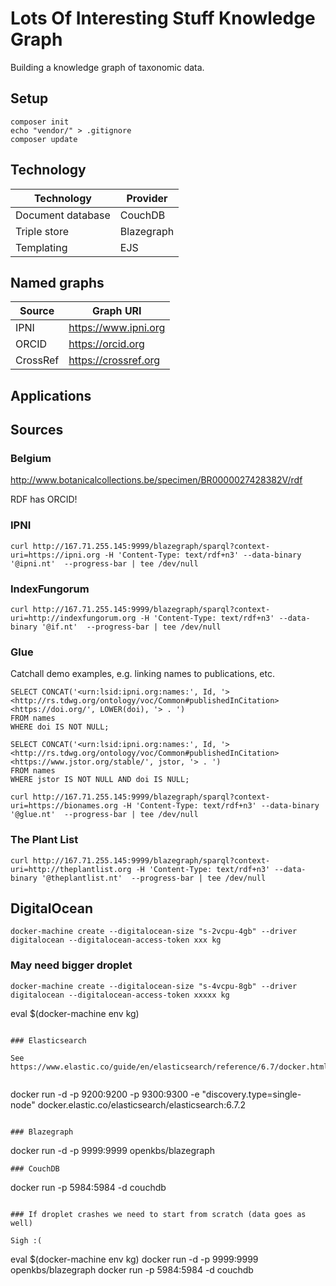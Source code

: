 # Lots Of Interesting Stuff Knowledge Graph

Building a knowledge graph of taxonomic data.

## Setup

```
composer init
echo "vendor/" > .gitignore
composer update
```

## Technology

Technology | Provider
-- | --
Document database | CouchDB
Triple store | Blazegraph
Templating | EJS

## Named graphs

Source | Graph URI
--|--
IPNI | https://www.ipni.org
ORCID | https://orcid.org
CrossRef | https://crossref.org

## Applications

## Sources

### Belgium

http://www.botanicalcollections.be/specimen/BR0000027428382V/rdf

RDF has ORCID!

### IPNI

```
curl http://167.71.255.145:9999/blazegraph/sparql?context-uri=https://ipni.org -H 'Content-Type: text/rdf+n3' --data-binary '@ipni.nt'  --progress-bar | tee /dev/null
```

### IndexFungorum

```
curl http://167.71.255.145:9999/blazegraph/sparql?context-uri=http://indexfungorum.org -H 'Content-Type: text/rdf+n3' --data-binary '@if.nt'  --progress-bar | tee /dev/null
```

### Glue

Catchall demo examples, e.g. linking names to publications, etc.

```
SELECT CONCAT('<urn:lsid:ipni.org:names:', Id, '> <http://rs.tdwg.org/ontology/voc/Common#publishedInCitation> <https://doi.org/', LOWER(doi), '> . ') 
FROM names 
WHERE doi IS NOT NULL;
```

```
SELECT CONCAT('<urn:lsid:ipni.org:names:', Id, '> <http://rs.tdwg.org/ontology/voc/Common#publishedInCitation> <https://www.jstor.org/stable/', jstor, '> . ') 
FROM names 
WHERE jstor IS NOT NULL AND doi IS NULL;
```

```
curl http://167.71.255.145:9999/blazegraph/sparql?context-uri=https://bionames.org -H 'Content-Type: text/rdf+n3' --data-binary '@glue.nt'  --progress-bar | tee /dev/null
```

### The Plant List

```
curl http://167.71.255.145:9999/blazegraph/sparql?context-uri=http://theplantlist.org -H 'Content-Type: text/rdf+n3' --data-binary '@theplantlist.nt'  --progress-bar | tee /dev/null
```


## DigitalOcean

```
docker-machine create --digitalocean-size "s-2vcpu-4gb" --driver digitalocean --digitalocean-access-token xxx kg
```

### May need bigger droplet
```
docker-machine create --digitalocean-size "s-4vcpu-8gb" --driver digitalocean --digitalocean-access-token xxxxx kg
```
eval $(docker-machine env kg)
```
    
### Elasticsearch 
    
See https://www.elastic.co/guide/en/elasticsearch/reference/6.7/docker.html    
    
```
docker run -d -p 9200:9200 -p 9300:9300 -e "discovery.type=single-node" docker.elastic.co/elasticsearch/elasticsearch:6.7.2
```

### Blazegraph

```
docker run -d -p 9999:9999 openkbs/blazegraph
```
### CouchDB

```
docker run -p 5984:5984 -d couchdb
```

### If droplet crashes we need to start from scratch (data goes as well)

Sigh :(

```
eval $(docker-machine env kg)
docker run -d -p 9999:9999 openkbs/blazegraph
docker run -p 5984:5984 -d couchdb
```


